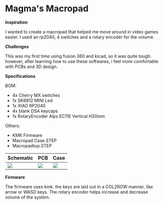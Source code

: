 # Magma's Macropad
**Inspiration**

I wanted to create a macropad that helped me move around in video games easier. I used an rp2040, 4 switches and a rotary encoder for the volume.

**Challenges**

This was my first time using fusion 360 and kicad, so it was quite tough. however, after learning how to use these softwares, i feel more comfortable with PCBs and 3D design.

**Specifications**

BOM:
 - 4x Cherry MX switches
 - 1x SK6812 MINI Led
 - 1x XIAO RP2040
 - 4x blank DSA keycaps
 - 1x RotaryEncoder Alps EC11E Vertical H20mm

Others:
 - KMK Firmware
 - Macropad Case.STEP
 - Macropadtop.STEP


| **Schematic** | **PCB** | **Case** |
|---------------|---------|----------|
|![](https://cdn.hack.pet/slackcdn/2a1ae648924a0e662cd118a8f83509fe.png)|![](https://cdn.hack.pet/slackcdn/48e177c8b59bb30721047313a89f933d.png)|![](https://cdn.hack.pet/slackcdn/a95901f19c3e030a88db1f98165ba00d.png)|

**Firmware**

The firmware uses kmk. the keys are laid out in a COL2ROW manner, like arrow or WASD keys. The rotary encoder helps increase and decrease volume of the system.
